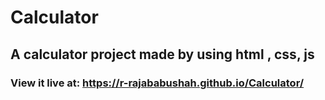 # Calculator
## A calculator project made by using html , css, js
### View it live at: https://r-rajababushah.github.io/Calculator/
